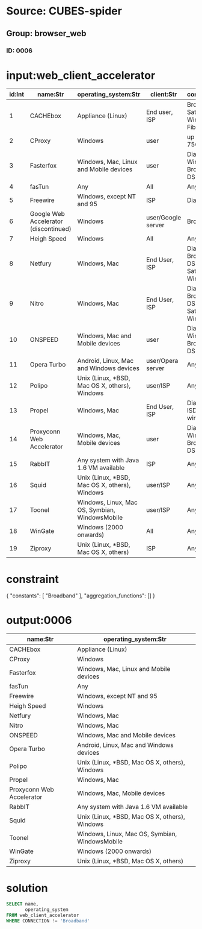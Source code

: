 # Source: CUBES-spider
## Group: browser_web
### ID: 0006

# input:web_client_accelerator

| id:Int | name:Str | operating_system:Str | client:Str | connection:Str |
|---|---|---|---|---|
| 1 | CACHEbox | Appliance (Linux) | End user, ISP | Broadband, Satellite, Wireless, Fiber, DSL |
| 2 | CProxy | Windows | user | up to 756kbit/s |
| 3 | Fasterfox | Windows, Mac, Linux and Mobile devices | user | Dialup, Wireless, Broadband, DSL |
| 4 | fasTun | Any | All | Any |
| 5 | Freewire | Windows, except NT and 95 | ISP | Dial-up |
| 6 | Google Web Accelerator (discontinued) | Windows | user/Google server | Broadband |
| 7 | Heigh Speed | Windows | All | Any |
| 8 | Netfury | Windows, Mac | End User, ISP | Dial-up, Broadband, DSL, ISDN, Satellite, Wireless |
| 9 | Nitro | Windows, Mac | End User, ISP | Dial-up, Broadband, DSL, ISDN, Satellite, Wireless |
| 10 | ONSPEED | Windows, Mac and Mobile devices | user | Dialup, Wireless, Broadband, DSL |
| 11 | Opera Turbo | Android, Linux, Mac and Windows devices | user/Opera server | Any |
| 12 | Polipo | Unix (Linux, *BSD, Mac OS X, others), Windows | user/ISP | Any |
| 13 | Propel | Windows, Mac | End User, ISP | Dial, DSL, ISDN, Satellite, wireless |
| 14 | Proxyconn Web Accelerator | Windows, Mac, Mobile devices | user | Dialup, Wireless, Broadband, DSL |
| 15 | RabbIT | Any system with Java 1.6 VM available | ISP | Any |
| 16 | Squid | Unix (Linux, *BSD, Mac OS X, others), Windows | user/ISP | Any |
| 17 | Toonel | Windows, Linux, Mac OS, Symbian, WindowsMobile | user/ISP | Any |
| 18 | WinGate | Windows (2000 onwards) | All | Any |
| 19 | Ziproxy | Unix (Linux, *BSD, Mac OS X, others) | ISP | Any |

# constraint

{
  "constants": [
    "Broadband"
  ],
  "aggregation_functions": []
}

# output:0006

| name:Str | operating_system:Str |
|---|---|
| CACHEbox | Appliance (Linux) |
| CProxy | Windows |
| Fasterfox | Windows, Mac, Linux and Mobile devices |
| fasTun | Any |
| Freewire | Windows, except NT and 95 |
| Heigh Speed | Windows |
| Netfury | Windows, Mac |
| Nitro | Windows, Mac |
| ONSPEED | Windows, Mac and Mobile devices |
| Opera Turbo | Android, Linux, Mac and Windows devices |
| Polipo | Unix (Linux, *BSD, Mac OS X, others), Windows |
| Propel | Windows, Mac |
| Proxyconn Web Accelerator | Windows, Mac, Mobile devices |
| RabbIT | Any system with Java 1.6 VM available |
| Squid | Unix (Linux, *BSD, Mac OS X, others), Windows |
| Toonel | Windows, Linux, Mac OS, Symbian, WindowsMobile |
| WinGate | Windows (2000 onwards) |
| Ziproxy | Unix (Linux, *BSD, Mac OS X, others) |

# solution

```sql
SELECT name,
       operating_system
FROM web_client_accelerator
WHERE CONNECTION != 'Broadband'
```
